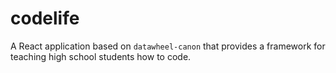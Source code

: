 # codelife

A React application based on `datawheel-canon` that provides a framework for teaching high school students how to code.